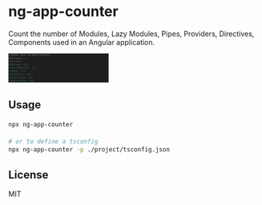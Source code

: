 # ng-app-counter

Count the number of Modules, Lazy Modules, Pipes, Providers, Directives, Components used in an Angular application.

<img src="https://raw.githubusercontent.com/jamaks/ng-app-counter/master/assets/screen.jpg" alt="screen angular counter" width="200">

## Usage

```bash
npx ng-app-counter

# or to define a tsconfig
npx ng-app-counter -p ./project/tsconfig.json
```
## License
MIT